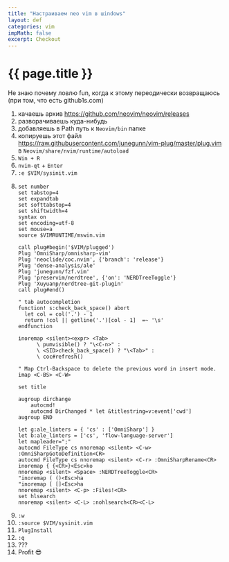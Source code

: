 ```yaml
---
title: "Настраиваем neo vim в шindows"
layout: def
categories: vim
impMath: false
excerpt: Checkout
---
```


# {{ page.title }}

Не знаю почему ловлю fun, когда к этому переодически возвращаюсь (при том, что есть github1s.com)

1. качаешь архив https://github.com/neovim/neovim/releases
2. разворачиваешь куда-нибудь
3. добавляешь в Path путь к `Neovim/bin` папке
4. копируешь этот файл https://raw.githubusercontent.com/junegunn/vim-plug/master/plug.vim в `Neovim/share/nvim/runtime/autoload`
5. `Win + R`
6. `nvim-qt` + `Enter`
7. `:e $VIM/sysinit.vim`
8. ```
   set number
   set tabstop=4
   set expandtab
   set softtabstop=4
   set shiftwidth=4
   syntax on
   set encoding=utf-8
   set mouse=a
   source $VIMRUNTIME/mswin.vim

   call plug#begin('$VIM/plugged')
   Plug 'OmniSharp/omnisharp-vim'
   Plug 'neoclide/coc.nvim', {'branch': 'release'}
   Plug 'dense-analysis/ale'
   Plug 'junegunn/fzf.vim'
   Plug 'preservim/nerdtree', {'on': 'NERDTreeToggle'}
   Plug 'Xuyuanp/nerdtree-git-plugin'
   call plug#end()

   " tab autocompletion
   function! s:check_back_space() abort
     let col = col('.') - 1
     return !col || getline('.')[col - 1]  =~ '\s'
   endfunction

   inoremap <silent><expr> <Tab>
         \ pumvisible() ? "\<C-n>" :
         \ <SID>check_back_space() ? "\<Tab>" :
         \ coc#refresh()

   " Map Ctrl-Backspace to delete the previous word in insert mode.
   imap <C-BS> <C-W>

   set title

   augroup dirchange
       autocmd!
       autocmd DirChanged * let &titlestring=v:event['cwd']
   augroup END

   let g:ale_linters = { 'cs' : ['OmniSharp'] }
   let b:ale_linters = ['cs', 'flow-language-server']
   let mapleader=";"
   autocmd FileType cs nnoremap <silent> <C-w> :OmniSharpGotoDefinition<CR>
   autocmd FileType cs nnoremap <silent> <C-r> :OmniSharpRename<CR>
   inoremap { {<CR>}<Esc>ko
   nnoremap <silent> <Space> :NERDTreeToggle<CR>
   "inoremap ( ()<Esc>ha
   "inoremap [ []<Esc>ha
   nnoremap <silent> <C-p> :Files!<CR>
   set hlsearch
   nnoremap <silent> <C-L> :nohlsearch<CR><C-L>
   ```
8. `:w`
9. `:source $VIM/sysinit.vim`
10. `PlugInstall`
11. `:q`
12. ???
13. Profit 😎
